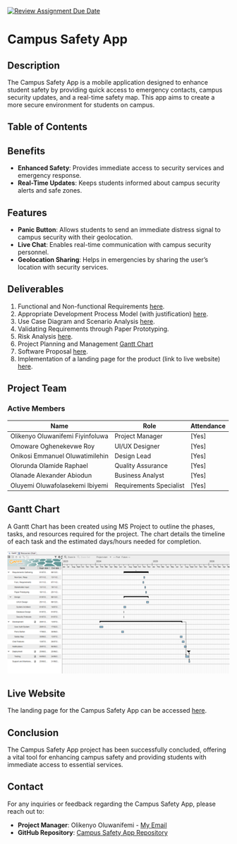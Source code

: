 [![Review Assignment Due Date](https://classroom.github.com/assets/deadline-readme-button-22041afd0340ce965d47ae6ef1cefeee28c7c493a6346c4f15d667ab976d596c.svg)](https://classroom.github.com/a/lXZMpMC4)
# Campus Safety App

## Description
The Campus Safety App is a mobile application designed to enhance student safety by providing quick access to emergency contacts, campus security updates, and a real-time safety map. This app aims to create a more secure environment for students on campus.
## Table of Contents
## Benefits
- **Enhanced Safety**: Provides immediate access to security services and emergency response.
- **Real-Time Updates**: Keeps students informed about campus security alerts and safe zones.

## Features
- **Panic Button**: Allows students to send an immediate distress signal to campus security with their geolocation.
- **Live Chat**: Enables real-time communication with campus security personnel.
- **Geolocation Sharing**: Helps in emergencies by sharing the user’s location with security services.

## Deliverables
1. Functional and Non-functional Requirements [here](https://github.com/Babcock-SENG/campus-safety-app-beef-and-broccoli-e/blob/main/Requirements%20Analysis.md).
2. Appropriate Development Process Model (with justification) [here](https://github.com/Babcock-SENG/campus-safety-app-beef-and-broccoli-e/blob/main/Process%20Models%20and%20Scenario%20Analysis.md).
3. Use Case Diagram and Scenario Analysis [here](https://github.com/Babcock-SENG/campus-safety-app-beef-and-broccoli-e/blob/main/UseCase%20Diagram.md).
4. Validating Requirements through Paper Prototyping.
5. Risk Analysis [here](https://github.com/Babcock-SENG/campus-safety-app-beef-and-broccoli-e/blob/main/Risk%20Analysis%20Table.md).
6. Project Planning and Management [Gantt Chart](https://github.com/Babcock-SENG/campus-safety-app-beef-and-broccoli-e/blob/main/Beef%20And%20Broccoli%20Gantt%20Chart.PNG)
7. Software Proposal [here](https://github.com/Babcock-SENG/campus-safety-app-beef-and-broccoli-e/blob/main/Software%20Proposal.md).
8. Implementation of a landing page for the product (link to live website) [here](https://babcock-seng.github.io/campus-safety-app-beef-and-broccoli-e/).

## Project Team
### Active Members
| Name                     | Role                     | Attendance  |
|--------------------------|--------------------------|-------------|
| Olikenyo Oluwanifemi Fiyinfoluwa         | Project Manager           | [Yes]    |
| Omoware Oghenekevwe Roy         | UI/UX Designer            | [Yes]    |
| Onikosi Emmanuel Oluwatimilehin         | Design Lead          | [Yes]    |
| Olorunda Olamide Raphael         | Quality Assurance         | [Yes]    |
| Olanade Alexander Abiodun         | Business Analyst          | [Yes]    |
| Oluyemi Oluwafolasekemi Ibiyemi     | Requirements Specialist | [Yes]   |


## Gantt Chart
A Gantt Chart has been created using MS Project to outline the phases, tasks, and resources required for the project. The chart details the timeline of each task and the estimated days/hours needed for completion.

![Gantt Chart](https://github.com/Babcock-SENG/campus-safety-app-beef-and-broccoli-e/blob/main/Beef%20And%20Broccoli%20Gantt%20Chart.PNG)

## Live Website
The landing page for the Campus Safety App can be accessed [here](https://babcock-seng.github.io/campus-safety-app-beef-and-broccoli-e/).

## Conclusion
The Campus Safety App project has been successfully concluded, offering a vital tool for enhancing campus safety and providing students with immediate access to essential services.

## Contact
For any inquiries or feedback regarding the Campus Safety App, please reach out to:

- **Project Manager**: Olikenyo Oluwanifemi - [My Email](mailto:phillipnifemi@gmail.com)
- **GitHub Repository**: [Campus Safety App Repository](https://github.com/Babcock-SENG/campus-safety-app-beef-and-broccoli-e/)

